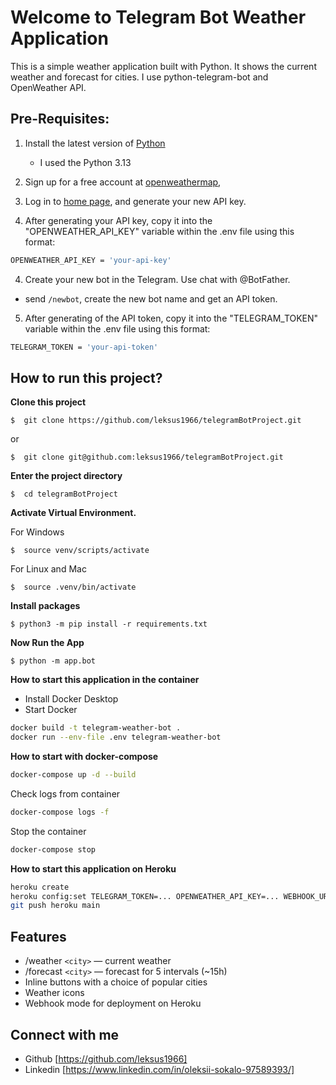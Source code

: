 # Welcome to Telegram Bot Weather Application

This is a simple weather application built with Python. It shows the current weather
and forecast for cities. I use python-telegram-bot and OpenWeather API.


## Pre-Requisites:

1. Install the latest version of [Python](https://www.python.org/downloads/)
   - I used the Python 3.13

2. Sign up for a free account at [openweathermap](https://openweathermap.org/), 
3. Log in to [home page](https://home.openweathermap.org/api_keys), and generate your new API key.

3. After generating your API key, copy it into the "OPENWEATHER_API_KEY" variable within the .env file using this format:
```bash
OPENWEATHER_API_KEY = 'your-api-key'
```
4. Create your new bot in the Telegram. Use chat with @BotFather.
- send `/newbot`, create the new bot name and get an API token.
5. After generating of the API token, copy it into the "TELEGRAM_TOKEN" variable within the .env file using this format:
```bash
TELEGRAM_TOKEN = 'your-api-token'
```

## How to run this project?

**Clone this project**
```
$  git clone https://github.com/leksus1966/telegramBotProject.git 
```
or
```
$  git clone git@github.com:leksus1966/telegramBotProject.git
```

**Enter the project directory**
```
$  cd telegramBotProject
```

**Activate Virtual Environment.**

For Windows
```
$  source venv/scripts/activate
```

For Linux and Mac
```
$  source .venv/bin/activate
```

**Install packages**
```
$ python3 -m pip install -r requirements.txt
```

**Now Run the App**
```
$ python -m app.bot
```

**How to start this application in the container**
 - Install Docker Desktop
 - Start Docker
```bash
docker build -t telegram-weather-bot .
docker run --env-file .env telegram-weather-bot
```

**How to start with docker-compose**
```bash
docker-compose up -d --build
```

Check logs from container
```bash
docker-compose logs -f
```

Stop the container
```bash
docker-compose stop
```

**How to start this application on Heroku**
```bash
heroku create
heroku config:set TELEGRAM_TOKEN=... OPENWEATHER_API_KEY=... WEBHOOK_URL=https://<app>.herokuapp.com
git push heroku main
```
## Features

- /weather `<city>` — current weather
- /forecast `<city>` — forecast for 5 intervals (~15h)
- Inline buttons with a choice of popular cities
- Weather icons
- Webhook mode for deployment on Heroku

## Connect with me

- Github [https://github.com/leksus1966]
- Linkedin [https://www.linkedin.com/in/oleksii-sokalo-97589393/]
